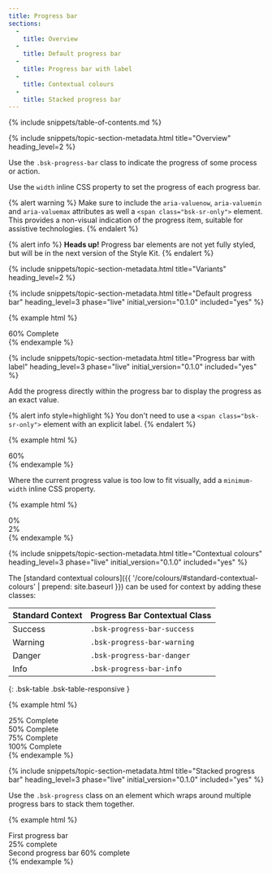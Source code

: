 ```yaml
---
title: Progress bar
sections:
  -
    title: Overview
  -
    title: Default progress bar
  -
    title: Progress bar with label
  -
    title: Contextual colours
  -
    title: Stacked progress bar
---
```


{% include snippets/table-of-contents.md %}

{% include snippets/topic-section-metadata.html
  title="Overview"
  heading_level=2
%}

Use the `.bsk-progress-bar` class to indicate the progress of some process or action.

Use the `width` inline CSS property to set the progress of each progress bar.

{% alert warning %}
Make sure to include the `aria-valuenow`, `aria-valuemin` and `aria-valuemax` attributes as well a
`<span class="bsk-sr-only">` element. <br /> This provides a non-visual indication of the progress item, suitable for
assistive technologies.
{% endalert %}

{% alert info %}
**Heads up!** Progress bar elements are not yet fully styled, but will be in the next version of the Style Kit.
{% endalert %}

{% include snippets/topic-section-metadata.html
  title="Variants"
  heading_level=2
%}

{% include snippets/topic-section-metadata.html
  title="Default progress bar"
  heading_level=3
  phase="live"
  initial_version="0.1.0"
  included="yes"
%}

{% example html %}
<div class="bsk-progress">
  <div class="bsk-progress-bar" role="progressbar" aria-valuenow="60" aria-valuemin="0" aria-valuemax="100" style="width: 60%;">
    <span class="bsk-sr-only">60% Complete</span>
  </div>
</div>
{% endexample %}

{% include snippets/topic-section-metadata.html
  title="Progress bar with label"
  heading_level=3
  phase="live"
  initial_version="0.1.0"
  included="yes"
%}

Add the progress directly within the progress bar to display the progress as an exact value.

{% alert info style=highlight %}
You don't need to use a `<span class="bsk-sr-only">` element with an explicit label.
{% endalert %}

{% example html %}
<div class="bsk-progress">
  <div class="bsk-progress-bar" role="progressbar" aria-valuenow="60" aria-valuemin="0" aria-valuemax="100" style="width: 60%;">
    60%
  </div>
</div>
{% endexample %}

Where the current progress value is too low to fit visually, add a `minimum-width` inline CSS property.

{% example html %}
<div class="bsk-progress">
  <div class="bsk-progress-bar" role="progressbar" aria-valuenow="0" aria-valuemin="0" aria-valuemax="100" style="min-width: 2em;">
    0%
  </div>
</div>

<div class="bsk-progress">
  <div class="bsk-progress-bar" role="progressbar" aria-valuenow="2" aria-valuemin="0" aria-valuemax="100" style="min-width: 2em; width: 2%;">
    2%
  </div>
</div>
{% endexample %}

{% include snippets/topic-section-metadata.html
  title="Contextual colours"
  heading_level=3
  phase="live"
  initial_version="0.1.0"
  included="yes"
%}

The [standard contextual colours]({{ '/core/colours/#standard-contextual-colours' | prepend: site.baseurl }}) can be
used for context by adding these classes:

| Standard Context | Progress Bar Contextual Class |
| ---------------- | ----------------------------- |
| Success          | `.bsk-progress-bar-success`   |
| Warning          | `.bsk-progress-bar-warning`   |
| Danger           | `.bsk-progress-bar-danger`    |
| Info             | `.bsk-progress-bar-info`      |
{: .bsk-table .bsk-table-responsive }

{% example html %}
<div class="bsk-progress">
  <div class="bsk-progress-bar bsk-progress-bar-success" role="progressbar" aria-valuenow="25" aria-valuemin="0" aria-valuemax="100" style="width: 25%;">
    <span class="bsk-sr-only">25% Complete</span>
  </div>
</div>
<div class="bsk-progress">
  <div class="bsk-progress-bar bsk-progress-bar-warning" role="progressbar" aria-valuenow="50" aria-valuemin="0" aria-valuemax="100" style="width: 50%;">
    <span class="bsk-sr-only">50% Complete</span>
  </div>
</div>
<div class="bsk-progress">
  <div class="bsk-progress-bar bsk-progress-bar-danger" role="progressbar" aria-valuenow="75" aria-valuemin="0" aria-valuemax="100" style="width: 75%;">
    <span class="bsk-sr-only">75% Complete</span>
  </div>
</div>
<div class="bsk-progress">
  <div class="bsk-progress-bar bsk-progress-bar-info" role="progressbar" aria-valuenow="100" aria-valuemin="0" aria-valuemax="100" style="width: 100%;">
    <span class="bsk-sr-only">100% Complete</span>
  </div>
</div>
{% endexample %}

{% include snippets/topic-section-metadata.html
  title="Stacked progress bar"
  heading_level=3
  phase="live"
  initial_version="0.1.0"
  included="yes"
%}

Use the `.bsk-progress` class on an element which wraps around multiple progress bars to stack them together.

{% example html %}
<div class="bsk-progress">
  <div class="bsk-progress-bar" style="width: 25%">
    <span class="bsk-sr-only">First progress bar 25% complete</span>
  </div>
  <div class="bsk-progress-bar bsk-progress-bar-warning" style="width: 60%">
    <span class="bsk-sr-only">Second progress bar 60% complete</span>
  </div>
</div>
{% endexample %}
